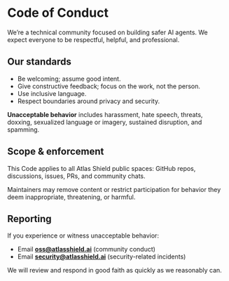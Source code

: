 # Code of Conduct

We’re a technical community focused on building safer AI agents. We expect everyone to be respectful, helpful, and professional.

## Our standards
- Be welcoming; assume good intent.
- Give constructive feedback; focus on the work, not the person.
- Use inclusive language.
- Respect boundaries around privacy and security.

**Unacceptable behavior** includes harassment, hate speech, threats, doxxing, sexualized language or imagery, sustained disruption, and spamming.

## Scope & enforcement
This Code applies to all Atlas Shield public spaces: GitHub repos, discussions, issues, PRs, and community chats.

Maintainers may remove content or restrict participation for behavior they deem inappropriate, threatening, or harmful.

## Reporting
If you experience or witness unacceptable behavior:
- Email **oss@atlasshield.ai** (community conduct)
- Email **security@atlasshield.ai** (security-related incidents)

We will review and respond in good faith as quickly as we reasonably can.
